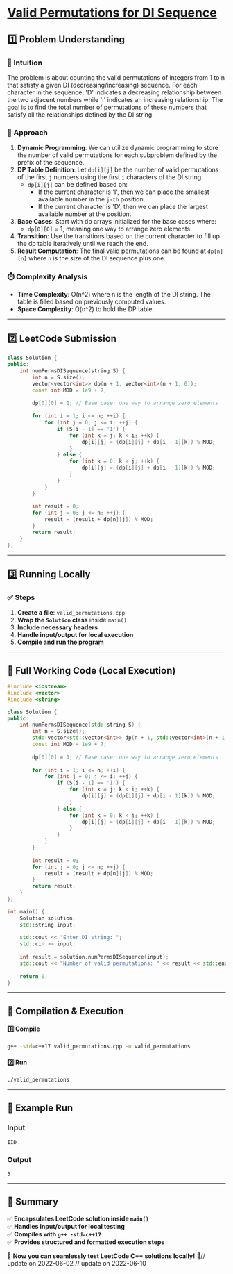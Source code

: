 # **[Valid Permutations for DI Sequence](https://leetcode.com/problems/valid-permutations-for-di-sequence/description/)**  

## **1️⃣ Problem Understanding**  
### **📌 Intuition**  
The problem is about counting the valid permutations of integers from 1 to n that satisfy a given DI (decreasing/increasing) sequence. For each character in the sequence, 'D' indicates a decreasing relationship between the two adjacent numbers while 'I' indicates an increasing relationship. The goal is to find the total number of permutations of these numbers that satisfy all the relationships defined by the DI string. 

### **🚀 Approach**  
1. **Dynamic Programming**: We can utilize dynamic programming to store the number of valid permutations for each subproblem defined by the prefix of the sequence.
2. **DP Table Definition**: Let `dp[i][j]` be the number of valid permutations of the first `j` numbers using the first `i` characters of the DI string.
   - `dp[i][j]` can be defined based on:
     - If the current character is 'I', then we can place the smallest available number in the `j-th` position.
     - If the current character is 'D', then we can place the largest available number at the position.
3. **Base Cases**: Start with dp arrays initialized for the base cases where:
   - `dp[0][0]` = 1, meaning one way to arrange zero elements.
4. **Transition**: Use the transitions based on the current character to fill up the dp table iteratively until we reach the end.
5. **Result Computation**: The final valid permutations can be found at `dp[n][n]` where `n` is the size of the DI sequence plus one.

### **⏱️ Complexity Analysis**  
- **Time Complexity**: O(n^2) where n is the length of the DI string. The table is filled based on previously computed values.
- **Space Complexity**: O(n^2) to hold the DP table.

---  

## **2️⃣ LeetCode Submission**  
```cpp
class Solution {
public:
    int numPermsDISequence(string S) {
        int n = S.size();
        vector<vector<int>> dp(n + 1, vector<int>(n + 1, 0));
        const int MOD = 1e9 + 7;
        
        dp[0][0] = 1; // Base case: one way to arrange zero elements
        
        for (int i = 1; i <= n; ++i) {
            for (int j = 0; j <= i; ++j) {
                if (S[i - 1] == 'I') {
                    for (int k = j; k < i; ++k) {
                        dp[i][j] = (dp[i][j] + dp[i - 1][k]) % MOD;
                    }
                } else {
                    for (int k = 0; k < j; ++k) {
                        dp[i][j] = (dp[i][j] + dp[i - 1][k]) % MOD;
                    }
                }
            }
        }
        
        int result = 0;
        for (int j = 0; j <= n; ++j) {
            result = (result + dp[n][j]) % MOD;
        }
        return result;
    }
};
```  

---  

## **3️⃣ Running Locally**  
### **✅ Steps**  
1. **Create a file**: `valid_permutations.cpp`  
2. **Wrap the `Solution` class** inside `main()`  
3. **Include necessary headers**  
4. **Handle input/output for local execution**  
5. **Compile and run the program**  

---  

## **📝 Full Working Code (Local Execution)**  
```cpp
#include <iostream>
#include <vector>
#include <string>

class Solution {
public:
    int numPermsDISequence(std::string S) {
        int n = S.size();
        std::vector<std::vector<int>> dp(n + 1, std::vector<int>(n + 1, 0));
        const int MOD = 1e9 + 7;
        
        dp[0][0] = 1; // Base case: one way to arrange zero elements
        
        for (int i = 1; i <= n; ++i) {
            for (int j = 0; j <= i; ++j) {
                if (S[i - 1] == 'I') {
                    for (int k = j; k < i; ++k) {
                        dp[i][j] = (dp[i][j] + dp[i - 1][k]) % MOD;
                    }
                } else {
                    for (int k = 0; k < j; ++k) {
                        dp[i][j] = (dp[i][j] + dp[i - 1][k]) % MOD;
                    }
                }
            }
        }
        
        int result = 0;
        for (int j = 0; j <= n; ++j) {
            result = (result + dp[n][j]) % MOD;
        }
        return result;
    }
};

int main() {
    Solution solution;
    std::string input;
    
    std::cout << "Enter DI string: ";
    std::cin >> input;
    
    int result = solution.numPermsDISequence(input);
    std::cout << "Number of valid permutations: " << result << std::endl;
    
    return 0;
}
```  

---  

## **🔧 Compilation & Execution**  
#### **1️⃣ Compile**  
```bash
g++ -std=c++17 valid_permutations.cpp -o valid_permutations
```  

#### **2️⃣ Run**  
```bash
./valid_permutations
```  

---  

## **🎯 Example Run**  
### **Input**  
```
IID
```  
### **Output**  
```
5
```  

---  

## **📌 Summary**  
✅ **Encapsulates LeetCode solution inside `main()`**  
✅ **Handles input/output for local testing**  
✅ **Compiles with `g++ -std=c++17`**  
✅ **Provides structured and formatted execution steps**  

🚀 **Now you can seamlessly test LeetCode C++ solutions locally!** 🚀// update on 2022-06-02
// update on 2022-06-10
